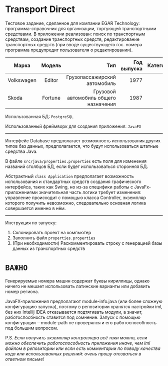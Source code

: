 # Transport Direct
Тестовое задание, сделанное для компании EGAR Technology: программа-справочник для организации, торгующей транспортными средствами. В приложении реализован: поиск по транспортным средствам, создание транспортных средств, редактирование транспортных средств (при вводе существующего гос. номера программа предупредит пользователя о редактировании).

| Марка | Модель | Тип | Год выпуска | Категория | Прицеп | Государственный номер |
|-------|:------:|----:|------------:|----------:|-------:|----------------------:|
| Volkswagen | Editor | Грузопассажирский автомобиль | 1977 | М1 | false | Х102КН |
| Skoda | Fortune | Грузовой автомобиль общего назначения | 1987 | L7 | false | К103НУ |

Использованная БД: 
```PostgreSQL```

Использованный фреймворк для создания приложения: 
```JavaFX```

_ _ _ _ _ _ _ _ _ _ _ _ _ _ _ _ _ _ _ _ _ _

Интерфейс Database предполагает возможность использования других типов баз данных, предполагается, что будут использоваться штатные средства Java. 

В файле ```src/java/properties.properties``` есть поля для изменения названий столбцов БД, если будет использоваться сторонняя БД. 

Абстрактный ```class Application``` предполагает возможность использования и стандартных средств создания графического интерфейса, таких как Swing, но из-за специфики работы с JavaFx-приложениями значительная часть логики требует изменения: управление происходит с помощью класса Controller, экземпляр которого получить невозможно, следовательно основная логика совершается именно в нём. 

_ _ _ _ _ _ _ _ _ _ _ _ _ _ _ _ _ _ _ _ _ _

Инструкция по запуску: 

1. Склонировать проект на компьютер
2. Заполнить файл ```properties.properties``` 
3. (При необходимости) Раскомментировать строку с генерацией базы данных из транспортных средств

# ```ВАЖНО```

Генерируемые номера машин содержат буквы кириллицы, однако ничего не мешает использовать латинские варианты или добавить номер региона.

JavaFX-приложения предполагают module-info.java (или более сложную конфигурацию запуска), поэтому в репозитории хранятся настройки iml, без них Intellij IDEA отказывается подтягивать модули, а значит, работоспосбность ставится под сомнение. Запуск с помощью конфигурации --module-path не проверялся и его работоспособность под большим вопросом. 

P.S. 
_Если получить экземпляр контроллера всё таки можно, если можно обеспечить работоспособность приложения иначе, чем iml файлом в репозитории или если есть комментарии по поводу качества кода или использованных решений: очень прошу отозваться в ответном письме!_ 

